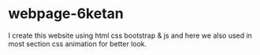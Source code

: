 # webpage-6ketan
I create this website using html css bootstrap &amp; js and here we also used in most section css animation for better look.
